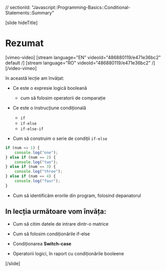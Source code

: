 // sectionId: "Javascript::Programming-Basics::Conditional-Statements::Summary"

[slide hideTitle]
# Rezumat

[vimeo-video]
[stream language="EN" videoId="486880119/e471e36bc2" default /]
[stream language="RO" videoId="486880119/e471e36bc2"  /]
[/video-vimeo]

In această lecție am învățat:

- Ce este o expresie logică booleană  
   - cum să folosim operatorii de comparație 

- Ce este o instrucțiune condițională 
   - `if`
   - `if-else`
   - `if-else-if`
- Cum să construim o serie de condiții `if-else` 

```js
if (num == 1) {
    console.log("one");
} else if (num == 2) {
    console.log("two");
} else if (num == 3) {
    console.log("three");
} else if (num == 4) {
    console.log("four");
}
```

- Cum să identificăm erorile din program, folosind depanatorul

## In lecția următoare vom învăța:

- Cum să citim datele de intrare dintr-o matrice

- Cum să folosim condiționările if-else

- Condiționarea **Switch-case** 

- Operatorii logici, în raport cu condiționările booleene 

[/slide]

